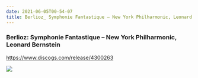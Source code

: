 ```yaml
---
date: 2021-06-05T00-54-07
title: Berlioz_ Symphonie Fantastique – New York Philharmonic, Leonard Bernstein
---
```

### Berlioz: Symphonie Fantastique – New York Philharmonic, Leonard Bernstein
https://www.discogs.com/release/4300263

![](dayone-moment://F3BEE805598E43A4B61ABE54C2602490)
